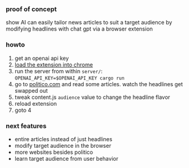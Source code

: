 ### proof of concept
show AI can easily tailor news articles to suit a target audience by modifying headlines with chat gpt via a browser extension

### howto
1. get an openai api key
2. [load the extension into chrome](https://bashvlas.com/blog/install-chrome-extension-in-developer-mode/)
3. run the server from within `server/`:  
`OPENAI_API_KEY=$OPENAI_API_KEY cargo run`
4. go to [politico.com](https://www.politico.com/) and read some articles. watch the headlines get swapped out
5. tweak content.js `audience` value to change the headline flavor
6. reload extension
7. goto 4

### next features
- entire articles instead of just headlines
- modify target audience in the browser
- more websites besides politico
- learn target audience from user behavior
